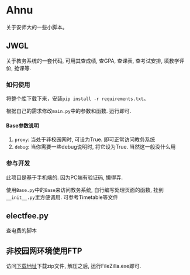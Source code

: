 # Ahnu

关于安师大的一些小脚本。

## JWGL

关于教务系统的一套代码, 可用其查成绩, 查GPA, 查课表, 查考试安排, 填教学评价, 抢课等.

### 如何使用

将整个库下载下来，安装`pip install -r requirements.txt`。

根据自己的需求修改`main.py`中的参数和函数. 运行即可.

#### Base参数说明

1. `proxy`: 当处于非校园网时, 可设为True. 即可正常访问教务系统
2. `debug`: 当你需要一些debug说明时, 将它设为True. 当然这一般没什么用

### 参与开发

此项目是基于手机端的. 因为PC端有验证码, 懒得弄.

使用`Base.py`中的`Base`来访问教务系统, 自行编写处理页面的函数, 挂到`__init__.py`里方便调用. 可参考Timetable等文件

## electfee.py

查电费的脚本

## 非校园网环境使用FTP

访问[下载地址](https://github.com/AberSheeran/Ahnu/files/2636776/FileZilla.zip)下载zip文件, 解压之后, 运行FileZilla.exe即可.
